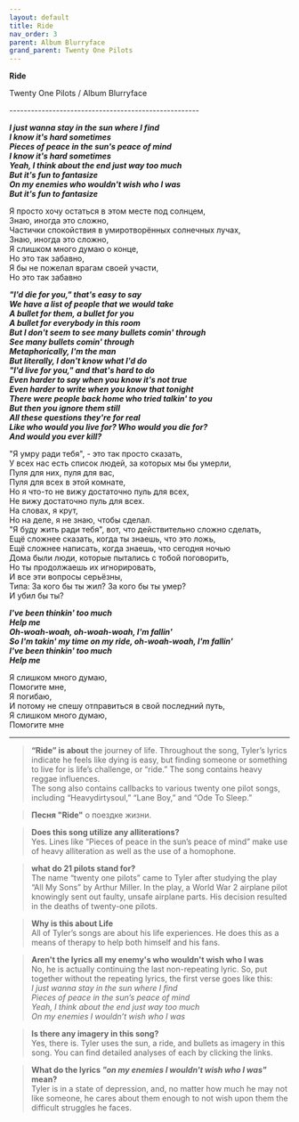 ```yaml
---  
layout: default  
title: Ride  
nav_order: 3  
parent: Album Blurryface  
grand_parent: Twenty One Pilots  
---  
```


**Ride**
<p>
Twenty One Pilots / Album Blurryface
</p>  
-----------------------------------------------------

**_I just wanna stay in the sun where I find  
I know it's hard sometimes  
Pieces of peace in the sun's peace of mind  
I know it's hard sometimes  
Yeah, I think about the end just way too much  
But it's fun to fantasize  
On my enemies who wouldn't wish who I was  
But it's fun to fantasize_**  

Я просто хочу остаться в этом месте под солнцем,  
Знаю, иногда это сложно,  
Частички спокойствия в умиротворённых солнечных лучах,  
Знаю, иногда это сложно,  
Я слишком много думаю о конце,  
Но это так забавно,  
Я бы не пожелал врагам своей участи,  
Но это так забавно  

**_"I'd die for you," that's easy to say  
We have a list of people that we would take  
A bullet for them, a bullet for you  
A bullet for everybody in this room  
But I don't seem to see many bullets comin' through  
See many bullets comin' through  
Metaphorically, I'm the man  
But literally, I don't know what I'd do  
"I'd live for you," and that's hard to do  
Even harder to say when you know it's not true  
Even harder to write when you know that tonight  
There were people back home who tried talkin' to you  
But then you ignore them still  
All these questions they're for real  
Like who would you live for? Who would you die for?  
And would you ever kill?_**  

"Я умру ради тебя", - это так просто сказать,  
У всех нас есть список людей, за которых мы бы умерли,  
Пуля для них, пуля для вас,  
Пуля для всех в этой комнате,  
Но я что-то не вижу достаточно пуль для всех,  
Не вижу достаточно пуль для всех.  
На словах, я крут,  
Но на деле, я не знаю, чтобы сделал.  
"Я буду жить ради тебя", вот, что действительно сложно сделать,  
Ещё сложнее сказать, когда ты знаешь, что это ложь,  
Ещё сложнее написать, когда знаешь, что сегодня ночью  
Дома были люди, которые пытались с тобой поговорить,  
Но ты продолжаешь их игнорировать,  
И все эти вопросы серьёзны,  
Типа: За кого бы ты жил? За кого бы ты умер?  
И убил бы ты?  

**_I've been thinkin' too much  
Help me  
Oh-woah-woah, oh-woah-woah, I'm fallin'  
So I'm takin' my time on my ride, oh-woah-woah, I'm fallin'  
I've been thinkin' too much  
Help me_**  

Я слишком много думаю,  
Помогите мне,  
Я погибаю,  
И потому не спешу отправиться в свой последний путь,  
Я слишком много думаю,  
Помогите мне  

------------------------------------

> **“Ride” is about** the journey of life. Throughout the song, Tyler’s lyrics indicate he feels like dying is easy, but finding someone or something to live for is life’s challenge, or “ride.” The song contains heavy reggae influences.  
The song also contains callbacks to various twenty one pilot songs, including “Heavydirtysoul,” “Lane Boy,” and “Ode To Sleep.”  

> **Песня "Ride"** о поездке жизни. 

> **Does this song utilize any alliterations?**  
Yes. Lines like “Pieces of peace in the sun’s peace of mind” make use of heavy alliteration as well as the use of a homophone.  

> **what do 21 pilots stand for?**  
The name “twenty one pilots” came to Tyler after studying the play “All My Sons” by Arthur Miller. In the play, a World War 2 airplane pilot knowingly sent out faulty, unsafe airplane parts. His decision resulted in the deaths of twenty-one pilots.

> **Why is this about Life**  
All of Tyler’s songs are about his life experiences. He does this as a means of therapy to help both himself and his fans.

> **Aren't the lyrics all my enemy's who wouldn't wish who I was**  
No, he is actually continuing the last non-repeating lyric. So, put together without the repeating lyrics, the first verse goes like this:  
_I just wanna stay in the sun where I find  
Pieces of peace in the sun’s peace of mind  
Yeah, I think about the end just way too much  
On my enemies I wouldn’t wish who I was_  

> **Is there any imagery in this song?**  
Yes, there is. Tyler uses the sun, a ride, and bullets as imagery in this song. You can find detailed analyses of each by clicking the links.

> **What do the lyrics _"on my enemies I wouldn't wish who I was"_ mean?**  
Tyler is in a state of depression, and, no matter how much he may not like someone, he cares about them enough to not wish upon them the difficult struggles he faces.

